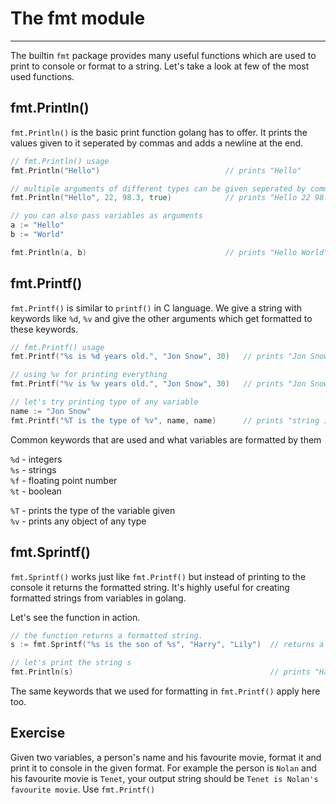 # The fmt module

---

The builtin `fmt` package provides many useful functions which are used to print to console or format to a string. Let's take a look at few of the most used functions.

## fmt.Println()

`fmt.Println()` is the basic print function golang has to offer. It prints the values given to it seperated by commas and adds a newline at the end.

```go
// fmt.Println() usage
fmt.Println("Hello")                            // prints "Hello"

// multiple arguments of different types can be given seperated by commas
fmt.Println("Hello", 22, 98.3, true)            // prints "Hello 22 98.3 true"

// you can also pass variables as arguments
a := "Hello"
b := "World"

fmt.Println(a, b)                               // prints "Hello World"
```

## fmt.Printf()

`fmt.Printf()` is similar to `printf()` in C language. We give a string with keywords like `%d`, `%v` and give the other arguments which get formatted to these keywords.

```go
// fmt.Printf() usage
fmt.Printf("%s is %d years old.", "Jon Snow", 30)   // prints "Jon Snow is 30 years old."

// using %v for printing everything
fmt.Printf("%v is %v years old.", "Jon Snow", 30)   // prints "Jon Snow is 30 years old."

// let's try printing type of any variable
name := "Jon Snow"
fmt.Printf("%T is the type of %v", name, name)      // prints "string is the type of Jon Snow"
```

Common keywords that are used and what variables are formatted by them

`%d` - integers  
`%s` - strings  
`%f` - floating point number  
`%t` - boolean

`%T` - prints the type of the variable given  
`%v` - prints any object of any type

## fmt.Sprintf()

`fmt.Sprintf()` works just like `fmt.Printf()` but instead of printing to the console it returns the formatted string. It's highly useful for creating formatted strings from variables in golang.

Let's see the function in action.

```go
// the function returns a formatted string.
s := fmt.Sprintf("%s is the son of %s", "Harry", "Lily")  // returns a string "Harry is the son of Lily"

// let's print the string s
fmt.Println(s)                                            // prints "Harry is the son of Lily"
```

The same keywords that we used for formatting in `fmt.Printf()` apply here too.

## Exercise

Given two variables, a person's name and his favourite movie, format it and print it to console in the given format. For example the person is `Nolan` and his favourite movie is `Tenet`, your output string should be `Tenet is Nolan's favourite movie`. Use `fmt.Printf()`
